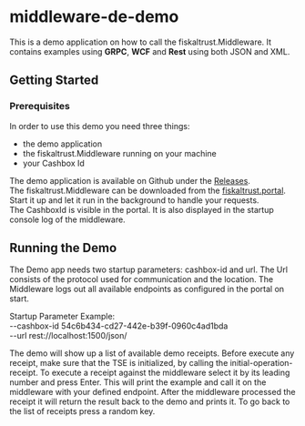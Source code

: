 # middleware-de-demo

This is a demo application on how to call the fiskaltrust.Middleware. It contains examples using **GRPC**, **WCF** and **Rest** using both JSON and XML.

## Getting Started

### Prerequisites
In order to use this demo you need three things:

- the demo application
- the fiskaltrust.Middleware running on your machine
- your Cashbox Id 

The demo application is available on Github under the [Releases](https://github.com/fiskaltrust/middleware-de-demo-dotnet/releases).  
The fiskaltrust.Middleware can be downloaded from the [fiskaltrust.portal](https://portal.fiskaltrust.de/). Start it up and let it run in the background to handle your requests.   
The CashboxId is visible in the portal. It is also displayed in the startup console log of the middleware. 

## Running the Demo

The Demo app needs two startup parameters: cashbox-id and url. The Url consists of the protocol used for communication and the location. The Middleware logs out all available endpoints as configured in the portal on start. 

Startup Parameter Example:  
--cashbox-id 54c6b434-cd27-442e-b39f-0960c4ad1bda  
--url rest://localhost:1500/json/

The demo will show up a list of available demo receipts. Before execute any receipt, make sure that the TSE is initialized, by calling the initial-operation-receipt. To execute a receipt against the middleware select it by its leading number and press Enter.
This will print the example and call it on the middleware with your defined endpoint. After the middleware processed the receipt it will return the result back to the demo and prints it. To go back to the list of receipts press a random key.
